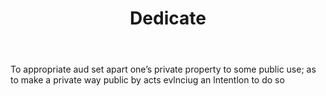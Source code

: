 ---
title: Dedicate
letter: D
permalink: "/definitions/bld-dedicate.html"
body: To appropriate aud set apart one’s private property to some public use; as to
  make a private way public by acts evlnciug an lntentlon to do so
published_at: '2018-07-07'
source: Black's Law Dictionary 2nd Ed (1910)
layout: post
---